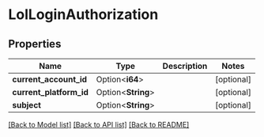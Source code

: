# LolLoginAuthorization

## Properties

Name | Type | Description | Notes
------------ | ------------- | ------------- | -------------
**current_account_id** | Option<**i64**> |  | [optional]
**current_platform_id** | Option<**String**> |  | [optional]
**subject** | Option<**String**> |  | [optional]

[[Back to Model list]](../README.md#documentation-for-models) [[Back to API list]](../README.md#documentation-for-api-endpoints) [[Back to README]](../README.md)


